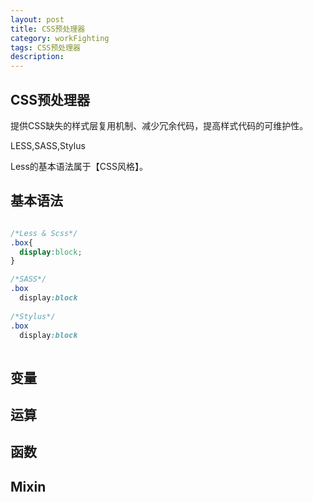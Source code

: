 ```yaml
---
layout: post
title: CSS预处理器
category: workFighting
tags: CSS预处理器
description: 
---
```


## CSS预处理器
提供CSS缺失的样式层复用机制、减少冗余代码，提高样式代码的可维护性。

LESS,SASS,Stylus

Less的基本语法属于【CSS风格】。

## 基本语法
```css

/*Less & Scss*/
.box{
  display:block;
}

/*SASS*/
.box
  display:block
  
/*Stylus*/
.box
  display:block
  
```
 ## 变量
 
 ## 运算
 
 ## 函数
 
 ## Mixin
 


